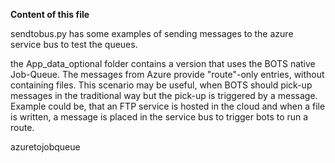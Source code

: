 **Content of this file**

sendtobus.py has some examples of sending messages to the azure service bus to test the queues. 

the App_data_optional folder contains a version that uses the BOTS native Job-Queue. The messages from 
 Azure provide "route"-only entries, without containing files. This scenario may be useful, when 
 BOTS should pick-up messages in the traditional way but the pick-up is triggered by a message. 
 Example could be, that an FTP service is hosted in the cloud and when a file is written, a message
 is placed in the service bus to trigger bots to run a route. 
 
 azuretojobqueue